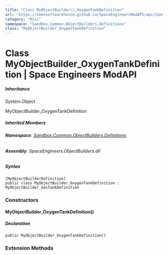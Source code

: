 ```yaml
---
title: "Class MyObjectBuilder\\_OxygenTankDefinition"
url: "https://keensoftwarehouse.github.io/SpaceEngineersModAPI/api/Sandbox.Common.ObjectBuilders.Definitions.MyObjectBuilder_OxygenTankDefinition.html"
category: "Misc"
namespace: "Sandbox.Common.ObjectBuilders.Definitions"
class: "MyObjectBuilder_OxygenTankDefinition"
---
```


# Class MyObjectBuilder\_OxygenTankDefinition | Space Engineers ModAPI

##### Inheritance

System.Object

MyObjectBuilder\_OxygenTankDefinition

##### Inherited Members

###### **Namespace**: [Sandbox.Common.ObjectBuilders.Definitions](https://keensoftwarehouse.github.io/SpaceEngineersModAPI/api/Sandbox.Common.ObjectBuilders.Definitions.html)

###### **Assembly**: SpaceEngineers.ObjectBuilders.dll

##### Syntax

```
[MyObjectBuilderDefinition]
public class MyObjectBuilder_OxygenTankDefinition : MyObjectBuilder_GasTankDefinition
```

### Constructors

#### MyObjectBuilder\_OxygenTankDefinition()

##### Declaration

```
public MyObjectBuilder_OxygenTankDefinition()
```

### Extension Methods